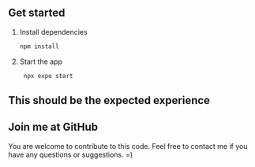 

## Get started

1. Install dependencies

   ```bash
   npm install
   ```

2. Start the app

   ```bash
    npx expo start
   ```
## This should be the expected experience





## Join me at GitHub

You are welcome to contribute to this code. Feel free to contact me if you have any questions or suggestions. =)
